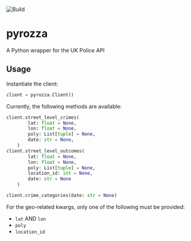 ![Build](https://github.com/regoawt/pyrozza/actions/workflows/cicd.yml/badge.svg)
# pyrozza
A Python wrapper for the UK Police API

## Usage
Instantiate the client:
```python
client = pyrozza.Client()
```

Currently, the following methods are available:
```python
client.street_level_crimes(
        lat: float = None,
        lon: float = None,
        poly: List[tuple] = None,
        date: str = None,
    )
client.street_level_outcomes(
        lat: float = None,
        lon: float = None,
        poly: List[tuple] = None,
        location_id: int = None,
        date: str = None
    )

client.crime_categories(date: str = None)
```

For the geo-related kwargs, only one of the following must be provided:
- `lat` AND `lon`
- `poly`
- `location_id`